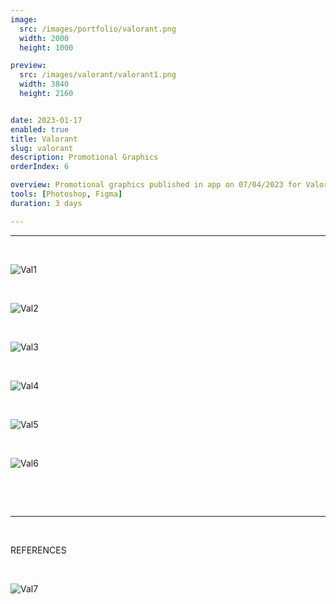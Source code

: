 ```yaml
---
image:
  src: /images/portfolio/valorant.png
  width: 2000
  height: 1000

preview:
  src: /images/valorant/valorant1.png
  width: 3840
  height: 2160


date: 2023-01-17
enabled: true
title: Valorant
slug: valorant
description: Promotional Graphics
orderIndex: 6

overview: Promotional graphics published in app on 07/04/2023 for Valorant's launch in China during the summer of 2023. Since the brand's visual identity was already well-established, I repurposed its decorative elements and created layouts and components that aligned with the existing aesthetic, fine-tuning the information hierarchy to cater specifically to a Chinese audience.
tools: [Photoshop, Figma]
duration: 3 days

---
```



---

&nbsp;

![Val1](/images/valorant/val1.png "val1")

&nbsp;

![Val2](/images/valorant/val2.png "val2")

&nbsp;

![Val3](/images/valorant/val3.png "val3")

&nbsp;

![Val4](/images/valorant/val4.png "val4")

&nbsp;

![Val5](/images/valorant/val5.png "val5")

&nbsp;

![Val6](/images/valorant/val6.png "val6")

&nbsp;

&nbsp;

---

&nbsp;

REFERENCES

&nbsp;

![Val7](/images/valorant/val7.png "val7")

&nbsp;

&nbsp;